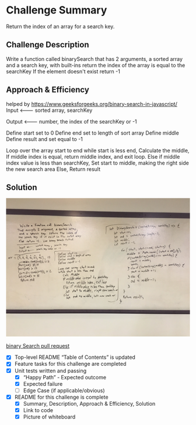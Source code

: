 # Challenge Summary
<!-- Short summary or background information -->
Return the index of an array for a search key.

## Challenge Description
<!-- Description of the challenge -->
Write a function called binarySearch that has 2 arguments, a sorted array
and a search key, with built-ins return the index of the array is equal to the searchKey
If the element doesn't exist return -1

## Approach & Efficiency
<!-- What approach did you take? Why? What is the Big O space/time for this approach? -->
helped by https://www.geeksforgeeks.org/binary-search-in-javascript/
Input <--- sorted array, searchKey

Output <--- number, the index of the searchKey or -1

Define start set to 0
Define end set to length of sort array
Define middle
Define result and set equal to -1

Loop over the array start to end while start is less end,
  Calculate the middle,
  If middle index is equal, return middle index, and exit loop.
  Else if middle index value is less than searchKey,
    Set start to middle, making the right side the new search area
  Else,
Return result

## Solution
<!-- Embedded whiteboard image -->
![Whiteboard Image](./assets/binary-search.jpg)

[binary Search pull request](https://github.com/astrokd/data-structures-and-algorithms/pull/33)

 - [x] Top-level README “Table of Contents” is updated
 - [x] Feature tasks for this challenge are completed
 - [x] Unit tests written and passing
     - [x] “Happy Path” - Expected outcome
     - [x] Expected failure
     - [ ] Edge Case (if applicable/obvious)
 - [x] README for this challenge is complete
     - [x] Summary, Description, Approach & Efficiency, Solution
     - [x] Link to code
     - [x] Picture of whiteboard